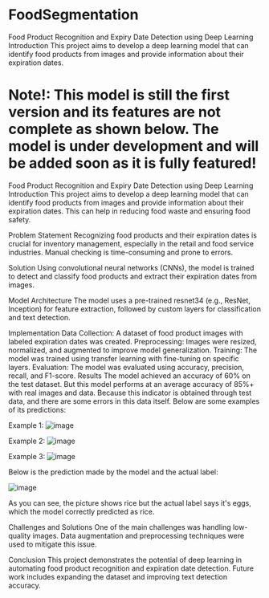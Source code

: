 # FoodSegmentation
Food Product Recognition and Expiry Date Detection using Deep Learning Introduction This project aims to develop a deep learning model that can identify food products from images and provide information about their expiration dates.

# Note!: This model is still the first version and its features are not complete as shown below. The model is under development and will be added soon as it is fully featured!

Food Product Recognition and Expiry Date Detection using Deep Learning
Introduction
This project aims to develop a deep learning model that can identify food products from images and provide information about their expiration dates. This can help in reducing food waste and ensuring food safety.

Problem Statement
Recognizing food products and their expiration dates is crucial for inventory management, especially in the retail and food service industries. Manual checking is time-consuming and prone to errors.

Solution
Using convolutional neural networks (CNNs), the model is trained to detect and classify food products and extract their expiration dates from images.

Model Architecture
The model uses a pre-trained resnet34 (e.g., ResNet, Inception) for feature extraction, followed by custom layers for classification and text detection.

Implementation
Data Collection: A dataset of food product images with labeled expiration dates was created.
Preprocessing: Images were resized, normalized, and augmented to improve model generalization.
Training: The model was trained using transfer learning with fine-tuning on specific layers.
Evaluation: The model was evaluated using accuracy, precision, recall, and F1-score.
Results
The model achieved an accuracy of 60% on the test dataset. But this model performs at an average accuracy of 85%+ with real images and data.
Because this indicator is obtained through test data, and there are some errors in this data itself.
Below are some examples of its predictions:


Example 1:
![image](https://github.com/farruhpy/FoodSegmentation/assets/158803506/02a7a4c4-3ed1-4acf-a3a1-eaa7c6f143e1)


Example 2:
![image](https://github.com/farruhpy/FoodSegmentation/assets/158803506/c25be0a2-3f70-4b23-89b4-79f5266e3921)


Example 3:
![image](https://github.com/farruhpy/FoodSegmentation/assets/158803506/83f29ad5-19d9-4651-8201-9e44218eb32a)


Below is the prediction made by the model and the actual label:



![image](https://github.com/farruhpy/FoodSegmentation/assets/158803506/f95048ed-9210-4315-9adf-51d06cb52bff)





As you can see, the picture shows rice but the actual label says it's eggs, which the model correctly predicted as rice.




Challenges and Solutions
One of the main challenges was handling low-quality images. Data augmentation and preprocessing techniques were used to mitigate this issue.

Conclusion
This project demonstrates the potential of deep learning in automating food product recognition and expiration date detection. Future work includes expanding the dataset and improving text detection accuracy.
